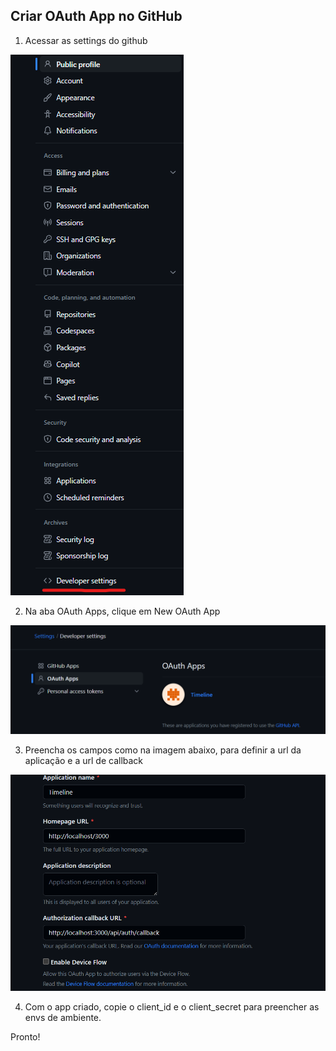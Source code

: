 ## Criar OAuth App no GitHub

1. Acessar as settings do github

![Settings](Doc/settings.png)

2. Na aba OAuth Apps, clique em New OAuth App

![create-app](Doc/create-app.png)

3. Preencha os campos como na imagem abaixo, para definir a url da aplicação e a url de callback

![create-app](Doc/config-app.png)

4. Com o app criado, copie o client_id e o client_secret para preencher as envs de ambiente.

Pronto!